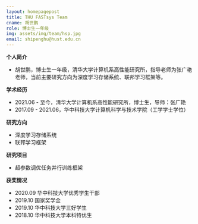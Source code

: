 ```yaml
---
layout: homepagepost
title: THU FASTsys Team
cname: 胡世鹏
role: 博士生一年级
img: assets/img/team/hsp.jpg
email: shipenghu@hust.edu.cn
---
```

**个人简介**
* 胡世鹏，博士生一年级，清华大学计算机系高性能研究所，指导老师为张广艳老师，当前主要研究方向为深度学习存储系统、联邦学习框架等。

**学术经历**
* 2021.06 - 至今，清华大学计算机系高性能研究所，博士生，导师：张广艳
* 2017.09 - 2021.06，华中科技大学计算机科学与技术学院（工学学士学位）

**研究方向**
* 深度学习存储系统
* 联邦学习框架

**研究项目**
* 超参数调优任务并行训练框架

**获奖情况**
* 2020.09 华中科技大学优秀学生干部
* 2019.10 国家奖学金
* 2019.10 华中科技大学三好学生
* 2018.10 华中科技大学本科特优生